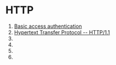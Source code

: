 # HTTP

1. [Basic access authentication](http://en.wikipedia.org/wiki/Basic_access_authentication)
1. [Hypertext Transfer Protocol -- HTTP/1.1](http://www.w3.org/Protocols/rfc2616/rfc2616-sec10.html)
1. []()
1. []()
1. []()
1. []()